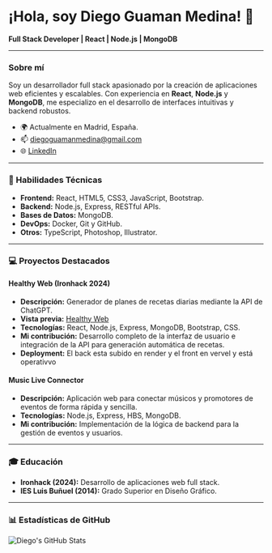 # ¡Hola, soy Diego Guaman Medina! 👋

**Full Stack Developer | React | Node.js | MongoDB**

---

### Sobre mí

Soy un desarrollador full stack apasionado por la creación de aplicaciones web eficientes y escalables. Con experiencia en **React**, **Node.js** y **MongoDB**, me especializo en el desarrollo de interfaces intuitivas y backend robustos.

- 🌍 Actualmente en Madrid, España.
- 📫 [diegoguamanmedina@gmail.com](mailto:diegoguamanmedina@gmail.com)
- 🌐 [LinkedIn](https://www.linkedin.com/in/diego-guaman-medina-full-stack-developer-frontend-backend)

---

### 🌟 Habilidades Técnicas

- **Frontend:** React, HTML5, CSS3, JavaScript, Bootstrap.
- **Backend:** Node.js, Express, RESTful APIs.
- **Bases de Datos:** MongoDB.
- **DevOps:** Docker, Git y GitHub.
- **Otros:** TypeScript, Photoshop, Illustrator.

---

### 💻 Proyectos Destacados

#### Healthy Web (Ironhack 2024)
- **Descripción:** Generador de planes de recetas diarias mediante la API de ChatGPT.
- **Vista previa:** [Healthy Web](https://healthy-app-eta.vercel.app/)
- **Tecnologías:** React, Node.js, Express, MongoDB, Bootstrap, CSS.
- **Mi contribución:** Desarrollo completo de la interfaz de usuario e integración de la API para generación automática de recetas.
- **Deployment:** El back esta subido en render y el front en vervel y está operativvo 

#### Music Live Connector
- **Descripción:** Aplicación web para conectar músicos y promotores de eventos de forma rápida y sencilla.
- **Tecnologías:** Node.js, Express, HBS, MongoDB.
- **Mi contribución:** Implementación de la lógica de backend para la gestión de eventos y usuarios.

---

### 🎓 Educación

- **Ironhack (2024):** Desarrollo de aplicaciones web full stack.
- **IES Luis Buñuel (2014):** Grado Superior en Diseño Gráfico.

---

### 📊 Estadísticas de GitHub

![Diego's GitHub Stats](https://github-readme-stats.vercel.app/api?username=diegoguaman&show_icons=true&theme=vue&title_color=2D8AA8&icon_color=2D8AA8)

